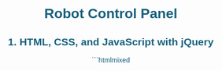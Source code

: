 # Robot Control Panel
## 1. HTML, CSS, and JavaScript with jQuery
\```htmlmixed
<!DOCTYPE html>
<html lang="en">
<head>
    <meta charset="UTF-8">
    <meta name="viewport" content="width=device-width, initial-scale=1.0">
    <script src="https://code.jquery.com/jquery-3.6.0.min.js"></script>
    <script src="https://unpkg.com/sweetalert/dist/sweetalert.min.js"></script>
    <title>Robot Control Panel</title>
 <style>
    body {
            font-family: Arial, sans-serif;
            text-align: center;
            padding: 100px;
            margin: 70px;
            color: #17617E;

        }
        .control-panel {
            display: flex;
            justify-content: center;
            
        }
        .direction-btn {
            background-color: #297b9b;
            color: #fff;
            font-size: 25px;
            padding: 20px 40px;
            border: none;
            border-radius: 8px;
            margin: 10px;
            cursor: pointer;
            box-shadow: 0px 2px 5px rgba(132, 31, 31, 0.2);
        }
        .direction-btnn {
            background-color: #a72754;
            color: #fff;
            font-size: 24px;
            padding: 10px 30px;
            border: none;
            border-radius: 8px;
            margin: 10px;
            cursor: pointer;
            box-shadow: 0px 2px 5px rgba(132, 31, 31, 0.2);
        }
        .direction-btn:hover {
            background-color: rgb(116, 180, 208);
        }
        .swal-title {
            color: #17617E;
            font-family: Arial, sans-serif; 
        }
        .swal-text {
            font-family: Arial, sans-serif; 
            color: #a72754;
            font-size: 25px;
        }
        .swal-icon--success {
            border-color: #440023;
        }
        .swal-icon--success__line {
            height: 5px;
            background-color: #17617E;
            display: block;
            border-radius: 50px;
            position: absolute;
            z-index: 2;
        }
        .swal-icon--success__ring {
            width: 80px;
            height: 80px;
            border: 4px solid hsla(340, 49%, 75%, 0.7);
            border-radius: 50px;
            box-sizing: content-box;
            position: absolute;
            left: -4px;
            top: -4px;
            z-index: 2;
        }
        .Dire{
            width: 400px;
           height: 300px;
            
        }
    
        /* Media query for small devices, such as phones */
        @media screen and (max-width: 480px) {
           
            .direction-btn { 
                font-size: 20px;
                padding: 15px 30px;
            }
            .direction-btnn {
                font-size: 20px;
                padding: 10px 20px;
            }
            .swal-text {
                font-size: 18px;
            }
            .swal-icon--success__ring {
                width: 80px;
                height: 80px;
                border-width: 4px;
            }
            .Dire {
                width: 300px;
               
            }
        }

    </style>
</head>
<body>
<div class="control-panel">
        <button class="direction-btn" data-direction="forward">↑</button>
    </div>
    <div class="control-panel">
        <button class="direction-btn" data-direction="left">←</button>
        <button class="direction-btnn" data-direction="stop">Stop</button>
        <button class="direction-btn" data-direction="right">→</button>
    </div>
    <div class="control-panel">
        <button class="direction-btn" data-direction="backward">↓</button>
    </div>

  <script>
    $(document).ready(function() {
    $('.direction-btn, .direction-btnn').click(function() {
        const direction = $(this).data('direction');
        sendDirection(direction);
    });

    function sendDirection(direction) {
        const validDirections = ["backward", "stop", "left", "right", "forward"];
        if (!validDirections.includes(direction)) {
            return;
        }
        const xhr = new XMLHttpRequest();
        const url = `store_direction.php?direction=${encodeURIComponent(direction)}`;
        xhr.open("GET", url, true);

        xhr.onreadystatechange = function() {
            if (xhr.readyState === XMLHttpRequest.DONE) {
                if (xhr.status === 200) {
                    swal({
                        title: "Data successfully stored",
                        text: direction,
                        icon: "success",
                        timer: 2000,
                        button: false,
                        className:"Dire"
                    });
                    
                }
            }
        };
        xhr.send();
    }
});

</script>
</body> 
</html>
```
- This code creates a web page for a robot control panel with buttons to control its movement.
- The control panel has buttons for "Forward," "Backward," "Left," "Right," and "Stop" directions.
- The web page includes CSS styling to make the buttons look visually appealing.
- The JavaScript code uses jQuery to handle button clicks and AJAX requests.
- When any direction button is clicked, the `sendDirection()` function is called with the selected direction as a data attribute.
- The `sendDirection()` function checks if the selected direction is valid (one of "backward," "stop," "left," "right," or "forward").
- If the direction is valid, an AJAX request is sent to the server with the selected direction as a parameter.
- When the AJAX request is successful, the SweetAlert library is used to show a success message with the stored direction, which disappears after 2 seconds.

## 2. PHP Code to Connect and Store Directions in the Database
```php
<?php

$conn = mysqli_connect('localhost', 'root', '', 'control');

// Checking for connections
if (!$conn) {
    echo "Not Connected";
}

if (isset($_GET['direction'])) {
    $direction = $_GET['direction'];
    $sql = "INSERT INTO control (direction) VALUES ('$direction')";
    mysqli_query($conn, $sql);
}

?>
```
- This PHP code connects to a MySQL database and stores the direction received from the control panel page.
- It establishes a connection to the MySQL database using `mysqli_connect()`.
- If the script receives a direction (sent as a GET parameter), it inserts that direction into the database using an SQL query.

## 3. PHP Code to Retrieve Last Direction
```php
<?php
$conn = mysqli_connect('localhost', 'root', '', 'control');

$sql = "SELECT direction FROM control ORDER BY id DESC LIMIT 1";
$result = mysqli_query($conn, $sql);

if (mysqli_num_rows($result) > 0) {
    $row = mysqli_fetch_assoc($result);
    echo $row["direction"];
} else {
    echo "0 results";
}

mysqli_close($conn);

?>
```
- This PHP code connects to the same MySQL database and retrieves the last direction that was stored.
- It queries the database for the last inserted direction using an SQL query with `ORDER BY id DESC LIMIT 1`. This ensures that the most recent direction is fetched.
- If the query returns a result, it prints the direction on the page. Otherwise, it displays "0 results".


## 4. Task Execution:
![image1](https://github.com/LatifahAbuhamamah/Control-Panel/blob/main/1.png)
![image2](https://github.com/LatifahAbuhamamah/Control-Panel/blob/main/2.png)
![image3](https://github.com/LatifahAbuhamamah/Control-Panel/blob/main/3.png)
![image4](https://github.com/LatifahAbuhamamah/Control-Panel/blob/main/4.png)










## .5 Algorithm for Linking "Retrieve Last Direction" Page to Engines

**Step1: Receive the Direction**
   - Capture the direction from the control panel or any input source.

**Step2: Mapping Directions to Actions**
   - Create a mapping between the received directions and the corresponding actions to be executed by the robot's motors or actuators.
   - For example:
     - If the direction is "Forward," instruct the motors to move the robot forward.
     - If the direction is "Left," adjust the motors to turn the robot to the left.
     - If the direction is "Right," adjust the motors to turn the robot to the right.
     - If the direction is "Backward," set the motors to move the robot backward.
     - If the direction is "Stop," stop the motors to halt the robot's movement.

**Step3: Control the Robot's Engines:**
   - Based on the received direction, execute the corresponding action as mapped in step 2.
   - Use appropriate signals, commands, or data to control the robot's motors or actuators.
   - The actual implementation of this step will depend on the hardware and communication interface used to control the robot.

**Step4: Safety Measures (Important)**
   - Implement safety measures to handle exceptional cases, such as collisions, out-of-range values, or emergency stops.
 
